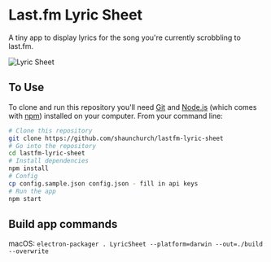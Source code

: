 # Last.fm Lyric Sheet

A tiny app to display lyrics for the song you're currently scrobbling to last.fm.

![Lyric Sheet](https://i.imgur.com/Ckhqb83.png)

## To Use

To clone and run this repository you'll need [Git](https://git-scm.com) and [Node.js](https://nodejs.org/en/download/) (which comes with [npm](http://npmjs.com)) installed on your computer. From your command line:

```bash
# Clone this repository
git clone https://github.com/shaunchurch/lastfm-lyric-sheet
# Go into the repository
cd lastfm-lyric-sheet
# Install dependencies
npm install
# Config
cp config.sample.json config.json - fill in api keys
# Run the app
npm start
```

## Build app commands

macOS: `electron-packager . LyricSheet --platform=darwin --out=./build --overwrite`
